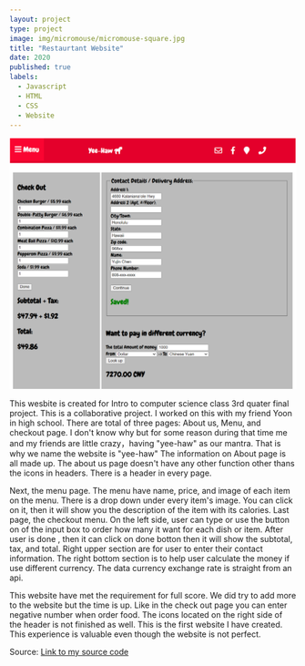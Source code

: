 ```yaml
---
layout: project
type: project
image: img/micromouse/micromouse-square.jpg
title: "Restaurtant Website"
date: 2020
published: true
labels:
  - Javascript
  - HTML
  - CSS
  - Website
---
```


<div align="center">
  <img  src="../img/yeehawWeb/restaurantwebstite.PNG" class="img-thumbnail" >
  
</div>

This wesbite is created for Intro to computer science class 3rd quater final project. This is a collaborative project. I worked on this with my friend Yoon in high school. There are total of three pages: About us, Menu, and checkout page. I don't know why but for some reason during that time me and my friends are little crazy，having "yee-haw" as our mantra. That is why we name the website is "yee-haw" The information on About page is all made up. The about us page doesn't have any other function other thans the icons in headers. There is a header in every page. 

Next, the menu page. The menu have name, price, and image of each item on the menu. There is a drop down under every item's image. You can click on it, then it will show you the description of the item with its calories. Last page, the checkout menu. On the left side, user can type or use the button on of the input box to order how many it want for each dish or item. After user is done , then it can click on done botton then it will show the subtotal, tax, and total. Right upper section are for user to enter their contact information. The right bottom section is to help user calculate the money if use different currency. The data currency exchange rate is straight from an api. 

This website have met the requirement for full score. We did try to add more to the website but the time is up. Like in the check out page you can enter negative number when order food. The icons located on the right side of the header is not finished as well. This is the first website I have created. This experience is valuable even though the website is not perfect.


Source: <a href="https://replit.com/@yc2003/Q3Final-Project#index.html"><i class="large github icon "></i>Link to my source code</a>
